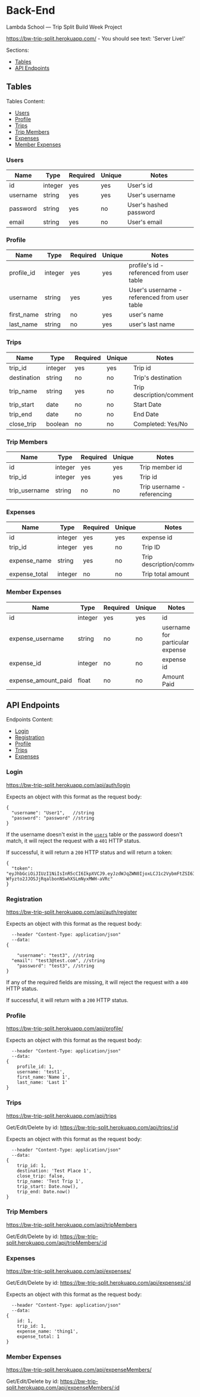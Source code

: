 # Back-End
Lambda School — Trip Split Build Week Project

https://bw-trip-split.herokuapp.com/ - You should see text: 'Server Live!'

Sections:
- [Tables](#tables)
- [API Endpoints](#api-endpoints)

## Tables
Tables Content:
- [Users](#Users)
- [Profile](#Profile)
- [Trips](#Trips)
- [Trip Members](#TripMembers)
- [Expenses](#Expenses)
- [Member Expenses](#MemberExpenses)


### Users

| Name     | Type   | Required | Unique | Notes |
| -------- | ------ | -------- | ------ | ----- |
| id       | integer| yes      | yes    | User's id |
| username | string | yes      | yes    | User's username |
| password | string | yes      | no     | User's hashed password |
| email    | string | yes      | no     | User's email |


### Profile

| Name      | Type    | Required | Unique | Notes |
| --------- | ------  | -------- | ------ | ----- |
| profile_id| integer | yes      | yes    | profile's id - referenced from user table|
| username  | string  | yes      | yes    | User's username - referenced from user table|
| first_name| string  | no       | yes    | user's name |
| last_name | string  | no       | yes    | user's last name |


### Trips

| Name        | Type    | Required | Unique | Notes |
| ---------   | ------  | -------- | ------ | ----- |
| trip_id     | integer | yes      | yes    | Trip id |
| destination | string  | no       | no     | Trip's destination |
| trip_name   | string  | yes      | no     | Trip description/comments |
| trip_start  | date    | no       | no     | Start Date |
| trip_end    | date    | no       | no     | End Date |
| close_trip  | boolean | no       | no     | Completed: Yes/No|


### Trip Members

| Name         | Type    | Required | Unique | Notes |
| ---------    | ------  | -------- | ------ | ----- |
| id           | integer | yes      | yes    | Trip member id |
| trip_id      | integer | yes      | yes    | Trip id |
| trip_username| string  | no       | no     | Trip username - referencing |



### Expenses

| Name         | Type    | Required | Unique | Notes |
| -----------  | ------  | -------- | ------ | ----- |
| id  	       | integer | yes      | yes    | expense id |
| trip_id      | integer | yes      | no     | Trip ID |
| expense_name | string  | yes      | no     | Trip description/comments |
| expense_total| integer | no       | no     | Trip total amount |


### Member Expenses

| Name               | Type    | Required | Unique | Notes |
| -----------        | ------  | -------- | ------ | ----- |
| id  	             | integer | yes      | yes    | id |
| expense_username   | string  | no       | no     | username for particular expense |
| expense_id         | integer | no       | no     | expense id|
| expense_amount_paid| float   | no       | no     | Amount Paid|





## API Endpoints
Endpoints Content:
- [Login](#Login)
- [Registration](#Registration)
- [Profile](#Profile)
- [Trips](#Trips)
- [Expenses](#Expenses)


### Login


https://bw-trip-split.herokuapp.com/api/auth/login

Expects an object with this format as the request body:
```
{
  "username": "User1",   //string
  "password": "password" //string
}
```
If the username doesn't exist in the [`users`](#users) table or the password doesn't match, it will reject the request with a `401` HTTP status.

If successful, it will return a `200` HTTP status and will return a token:

```
{
  "token": "eyJhbGciOiJIUzI1NiIsInR5cCI6IkpXVCJ9.eyJzdWJqZWN0IjoxLCJ1c2VybmFtZSI6InVzZXIxIiwiaWF0IjoxNTU4Mjk1NDg4LCJleHAiOjE1NTgzMDI2ODh9.Lwz-Wfyzto2JJOSJjRqalbonNSwhXSLmNyxMWH-aVRc"
}
```

### Registration

https://bw-trip-split.herokuapp.com/api/auth/register

Expects an object with this format as the request body:

```
  --header "Content-Type: application/json"
  --data: 
{

	"username": "test3", //string
  "email": "test3@test.com", //string
	"password": "test3", //string
}
```

If any of the required fields are missing, it will reject the request with a `400` HTTP status.

If successful, it will return with a `200` HTTP status.


### Profile
https://bw-trip-split.herokuapp.com/api/profile/

Expects an object with this format as the request body:
```
  --header "Content-Type: application/json"
  --data: 
{
	profile_id: 1, 
	username: 'test1', 
	first_name:'Name 1', 
	last_name: 'Last 1'
}
```


### Trips
https://bw-trip-split.herokuapp.com/api/trips

Get/Edit/Delete by id:
https://bw-trip-split.herokuapp.com/api/trips/:id


Expects an object with this format as the request body:

```
  --header "Content-Type: application/json"
  --data: 
{
	trip_id: 1,
	destination: 'Test Place 1',
	close_trip: false,
	trip_name: 'Test Trip 1',
	trip_start: Date.now(),
	trip_end: Date.now()
}
```

### Trip Members
https://bw-trip-split.herokuapp.com/api/tripMembers

Get/Edit/Delete by id:
https://bw-trip-split.herokuapp.com/api/tripMembers/:id


### Expenses
https://bw-trip-split.herokuapp.com/api/expenses/

Get/Edit/Delete by id:
https://bw-trip-split.herokuapp.com/api/expenses/:id

Expects an object with this format as the request body:

```
  --header "Content-Type: application/json"
  --data: 
{
	id: 1,
	trip_id: 1,
	expense_name: 'thing1',
	expense_total: 1
}
```

### Member Expenses
https://bw-trip-split.herokuapp.com/api/expenseMembers/

Get/Edit/Delete by id:
https://bw-trip-split.herokuapp.com/api/expenseMembers/:id



